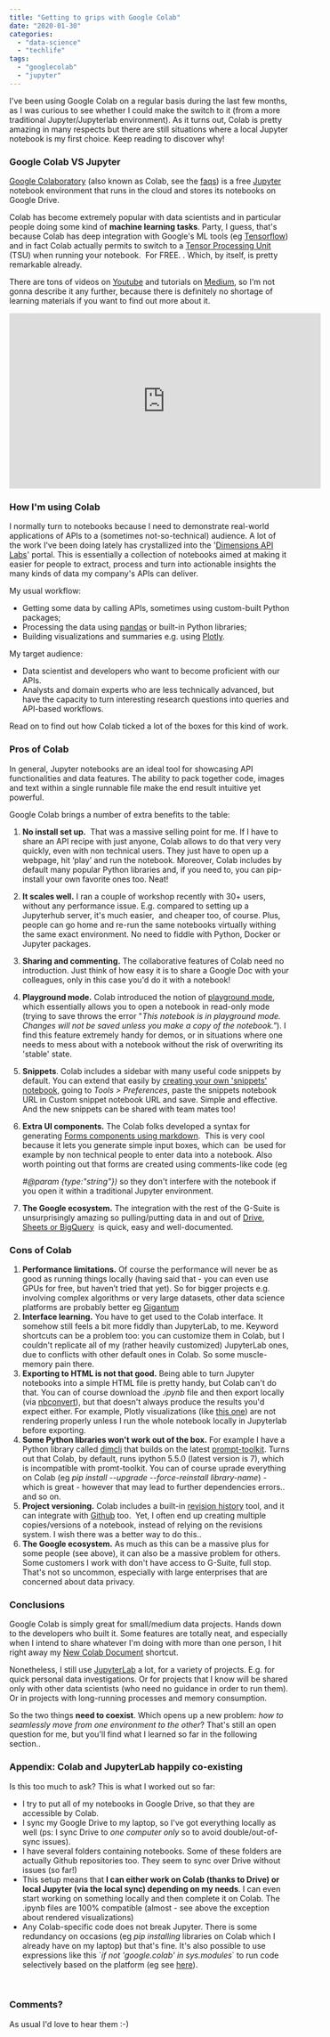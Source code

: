 ```yaml
---
title: "Getting to grips with Google Colab"
date: "2020-01-30"
categories: 
  - "data-science"
  - "techlife"
tags: 
  - "googlecolab"
  - "jupyter"
---
```


I've been using Google Colab on a regular basis during the last few months, as I was curious to see whether I could make the switch to it (from a more traditional Jupyter/Jupyterlab environment). As it turns out, Colab is pretty amazing in many respects but there are still situations where a local Jupyter notebook is my first choice. Keep reading to discover why!

### Google Colab VS Jupyter

[Google Colaboratory](https://colab.research.google.com/) (also known as Colab, see the [faqs](https://research.google.com/colaboratory/faq.html)) is a free [Jupyter](https://en.wikipedia.org/wiki/Project_Jupyter) notebook environment that runs in the cloud and stores its notebooks on Google Drive.

Colab has become extremely popular with data scientists and in particular people doing some kind of **machine learning tasks**. Party, I guess, that's because Colab has deep integration with Google's ML tools (eg [Tensorflow](https://en.wikipedia.org/wiki/TensorFlow)) and in fact Colab actually permits to switch to a [Tensor Processing Unit](https://en.wikipedia.org/wiki/Tensor_processing_unit) (TSU) when running your notebook.  For FREE. . Which, by itself, is pretty remarkable already.

There are tons of videos on [Youtube](https://www.youtube.com/results?search_query=google+colab) and tutorials on [Medium](https://towardsdatascience.com/search?q=google%20colab), so I'm not gonna describe it any further, because there is definitely no shortage of learning materials if you want to find out more about it.

<iframe width="560" height="315" src="https://www.youtube.com/embed/inN8seMm7UI?controls=0" title="YouTube video player" frameborder="0" allow="accelerometer; autoplay; clipboard-write; encrypted-media; gyroscope; picture-in-picture" allowfullscreen></iframe>

### How I'm using Colab

I normally turn to notebooks because I need to demonstrate real-world applications of APIs to a (sometimes not-so-technical) audience. A lot of the work I've been doing lately has crystallized into the '[Dimensions API Labs](https://digital-science.github.io/dimensions-api-lab/)' portal. This is essentially a collection of notebooks aimed at making it easier for people to extract, process and turn into actionable insights the many kinds of data my company's APIs can deliver.

My usual workflow:

- Getting some data by calling APIs, sometimes using custom-built Python packages;
- Processing the data using [pandas](https://en.wikipedia.org/wiki/Pandas_(software)) or built-in Python libraries;
- Building visualizations and summaries e.g. using [Plotly](https://plot.ly/python/).

My target audience:

- Data scientist and developers who want to become proficient with our APIs.
- Analysts and domain experts who are less technically advanced, but have the capacity to turn interesting research questions into queries and API-based workflows.

Read on to find out how Colab ticked a lot of the boxes for this kind of work.

### Pros of Colab

In general, Jupyter notebooks are an ideal tool for showcasing API functionalities and data features. The ability to pack together code, images and text within a single runnable file make the end result intuitive yet powerful.

Google Colab brings a number of extra benefits to the table:

1. **No install set up.**  That was a massive selling point for me. If I have to share an API recipe with just anyone, Colab allows to do that very very quickly, even with non technical users. They just have to open up a webpage, hit ‘play’ and run the notebook. Moreover, Colab includes by default many popular Python libraries and, if you need to, you can pip-install your own favorite ones too. Neat!
2. **It scales well.** I ran a couple of workshop recently with 30+ users, without any performance issue. E.g. compared to setting up a Jupyterhub server, it's much easier,  and cheaper too, of course. Plus, people can go home and re-run the same notebooks virtually withing the same exact environment. No need to fiddle with Python, Docker or Jupyter packages.
3. **Sharing and commenting.** The collaborative features of Colab need no introduction. Just think of how easy it is to share a Google Doc with your colleagues, only in this case you'd do it with a notebook!
4. **Playground mode.** Colab introduced the notion of [playground mode](https://stackoverflow.com/questions/52011084/what-is-playground-mode-in-googles-colaboratory), which essentially allows you to open a notebook in read-only mode (trying to save throws the error "_This notebook is in playground mode. Changes will not be saved unless you make a copy of the notebook."_). I find this feature extremely handy for demos, or in situations where one needs to mess about with a notebook without the risk of overwriting its 'stable' state.
5. **Snippets**. Colab includes a sidebar with many useful code snippets by default. You can extend that easily by [creating your own 'snippets' notebook](https://stackoverflow.com/questions/48760503/is-there-a-way-to-add-your-own-snippets-in-google-colaboratory), going to _Tools > Preferences_, paste the snippets notebook URL in Custom snippet notebook URL and save. Simple and effective. And the new snippets can be shared with team mates too!
6. **Extra UI components.** The Colab folks developed a syntax for generating [Forms components using markdown](https://colab.research.google.com/notebooks/forms.ipynb).  This is very cool because it lets you generate simple input boxes, which can  be used for example by non technical people to enter data into a notebook. Also worth pointing out that forms are created using comments-like code (eg
    
    _#@param {type:"string"})_ so they don't interfere with the notebook if you open it within a traditional Jupyter environment.
    
7. **The Google ecosystem.** The integration with the rest of the G-Suite is unsurprisingly amazing so pulling/putting data in and out of [Drive, Sheets or BigQuery](https://colab.research.google.com/notebooks/io.ipynb)  is quick, easy and well-documented.

### Cons of Colab

1. **Performance limitations.** Of course the performance will never be as good as running things locally (having said that - you can even use GPUs for free, but haven’t tried that yet). So for bigger projects e.g. involving complex algorithms or very large datasets, other data science platforms are probably better eg [Gigantum](https://gigantum.com/)
2. **Interface learning.** You have to get used to the Colab interface. It somehow still feels a bit more fiddly than JupyterLab, to me. Keyword shortcuts can be a problem too: you can customize them in Colab, but I couldn't replicate all of my (rather heavily customized) JupyterLab ones, due to conflicts with other default ones in Colab. So some muscle-memory pain there.
3. **Exporting to HTML is not that good.** Being able to turn Jupyter notebooks into a simple HTML file is pretty handy, but Colab can't do that. You can of course download the ._ipynb_ file and then export locally (via [nbconvert](https://github.com/jupyter/nbconvert)), but that doesn't always produce the results you'd expect either. For example, Plotly visualizations (like [this one](https://digital-science.github.io/dimensions-api-lab/cookbooks/8-organizations/2-Industry-Collaboration.html#Putting-Countries-and-Collaborators-together%E2%80%A6)) are not rendering properly unless I run the whole notebook locally in Jupyterlab before exporting.
4. **Some Python libraries won't work out of the box.** For example I have a Python library called [dimcli](https://github.com/digital-science/dimcli) that builds on the latest [prompt-toolkit](https://python-prompt-toolkit.readthedocs.io/en/master/). Turns out that Colab, by default, runs ipython 5.5.0 (latest version is 7), which is incompatible with promt-toolkit. You can of course uprade everything on Colab (eg _pip install --upgrade --force-reinstall library-name_) - which is great - however that may lead to further dependencies errors.. and so on.
5. **Project versioning.** Colab includes a built-in [revision history](https://colab.research.google.com/github/googlecolab/colabtools/blob/master/notebooks/colab-github-demo.ipynb) tool, and it can integrate with [Github](https://colab.research.google.com/github/googlecolab/colabtools/blob/master/notebooks/colab-github-demo.ipynb) too.  Yet, I often end up creating multiple copies/versions of a notebook, instead of relying on the revisions system. I wish there was a better way to do this..
6. **The Google ecosystem.** As much as this can be a massive plus for some people (see above), it can also be a massive problem for others. Some customers I work with don't have access to G-Suite, full stop. That's not so uncommon, especially with large enterprises that are concerned about data privacy.

### Conclusions

Google Colab is simply great for small/medium data projects. Hands down to the developers who built it. Some features are totally neat, and especially when I intend to share whatever I'm doing with more than one person, I hit right away my [New Colab Document](https://colab.research.google.com/notebook#create=true&language=python3) shortcut.

Nonetheless, I still use [JupyterLab](https://jupyterlab.readthedocs.io/en/stable/) a lot, for a variety of projects. E.g. for quick personal data investigations. Or for projects that I know will be shared only with other data scientists (who need no guidance in order to run them). Or in projects with long-running processes and memory consumption.

So the two things **need to coexist**. Which opens up a new problem: _how to seamlessly move from one environment to the other_? That's still an open question for me, but you'll find what I learned so far in the following section..

### Appendix: Colab and JupyterLab happily co-existing

Is this too much to ask? This is what I worked out so far:

- I try to put all of my notebooks in Google Drive, so that they are accessible by Colab.
- I sync my Google Drive to my laptop, so I've got everything locally as well (ps: I sync Drive to _one computer only_ so to avoid double/out-of-sync issues).
- I have several folders containing notebooks. Some of these folders are actually Github repositories too. They seem to sync over Drive without issues (so far!)
- This setup means that **I can either work on Colab (thanks to Drive) or local Jupyter (via the local sync) depending on my needs**. I can even start working on something locally and then complete it on Colab. The .ipynb files are 100% compatible (almost - see above the exception about rendered visualizations)
- Any Colab-specific code does not break Jupyter. There is some redundancy on occasions (eg _pip installing_ libraries on Colab which I already have on my laptop) but that's fine. It's also possible to use expressions like this \`_if not 'google.colab' in sys.modules_\` to run code selectively based on the platform (eg see [here](https://digital-science.github.io/dimensions-api-lab/cookbooks/8-organizations/2-Industry-Collaboration.html#Load-libraries-and-log-in)).

 

### Comments?

As usual I'd love to hear them :-)
